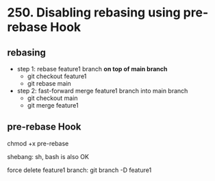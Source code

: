 # 250. Disabling rebasing using pre-rebase Hook

## rebasing

- step 1: rebase feature1 branch **on top of main branch**
  - git checkout feature1
  - git rebase main
- step 2: fast-forward merge feature1 branch into main branch
  - git checkout main
  - git merge feature1

## pre-rebase Hook

chmod +x pre-rebase

shebang: sh, bash is also OK

force delete feature1 branch: git branch -D feature1
